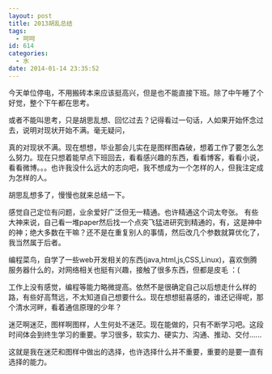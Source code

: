 ```yaml
---
layout: post
title: 2013胡乱总结
tags:
  - 呵呵
id: 614
categories:
  - 水
date: 2014-01-14 23:35:52
---
```


今天单位停电，不用搬砖本来应该挺高兴，但是也不能直接下班。除了中午睡了个好觉，整个下午都在思考。

或者不能叫思考，只是胡思乱想、回忆过去？记得看过一句话，人如果开始怀念过去，说明对现状开始不满。毫无疑问，

真的对现状不满。现在想想，毕业那会儿实在是图样图森破，想着工作了要怎么怎么努力。现在只想着能早点下班回去，看看感兴趣的东西，看看博客，看看小说，看看微博。。。也许我没什么远大的志向吧，我不想成为一个怎样的人，但我注定成为怎样的人。

胡思乱想多了，慢慢也就来总结一下。

<!--more -->

感觉自己定位有问题，业余爱好广泛但无一精通。也许精通这个词太夸张。
有些大神来说，自己看一堆paper然后找一个点突飞猛进研究到精通的，有，这是神中的神；绝大多数在干嘛？还不是在重复别人的事情，然后改几个参数就算优化了，我当然属于后者。

编程菜鸟，自学了一些web开发相关的东西(java,html,js,CSS,Linux)，喜欢倒腾服务器什么的，对网络相关也挺有兴趣，接触了很多东西，但都是皮毛 ：(

工作上没有感觉，编程等能力略微提高。依然不是很确定自己以后想走什么样的路，有些好高骛远，不太知道自己想要什么。现在想想挺喜感的，谁还记得呢，那个清水河畔，看着通信原理的少年？

迷茫啊迷茫，图样啊图样，人生何处不迷茫。现在能做的，只有不断学习吧。这段时间体会到终生学习的重要。学习很多，软实力、硬实力、沟通、推动、交付......

这就是我在迷茫和图样中做出的选择，也许选择什么并不重要，重要的是要一直有选择的能力。